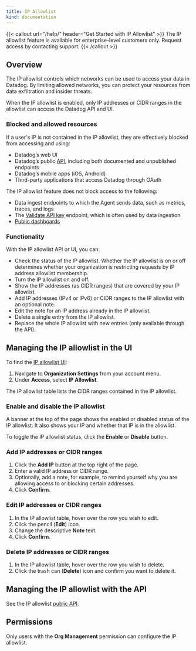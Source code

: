 ```yaml
---
title: IP Allowlist
kind: documentation
---
```


{{< callout url="/help/" header="Get Started with IP Allowlist" >}}
The IP allowlist feature is available for enterprise-level customers only. Request access by contacting support.
{{< /callout >}}

## Overview

The IP allowlist controls which networks can be used to access your data in Datadog. By limiting allowed networks, you can protect your resources from data exfiltration and insider threats.

When the IP allowlist is enabled, only IP addresses or CIDR ranges in the allowlist can access the Datadog API and UI. 

### Blocked and allowed resources

If a user's IP is not contained in the IP allowlist, they are effectively blocked from accessing and using:

- Datadog’s web UI
- Datadog’s public [API][1], including both documented and unpublished endpoints
- Datadog’s mobile apps (iOS, Android)
- Third-party applications that access Datadog through OAuth

The IP allowlist feature does not block access to the following:
- Data ingest endpoints to which the Agent sends data, such as metrics, traces, and logs
- The [Validate API key][2] endpoint, which is often used by data ingestion
- [Public dashboards][3]

### Functionality

With the IP allowlist API or UI, you can:
- Check the status of the IP allowlist. Whether the IP allowlist is on or off determines whether your organization is restricting requests by IP address allowlist membership.
- Turn the IP allowlist on and off.
- Show the IP addresses (as CIDR ranges) that are covered by your IP allowlist.
- Add IP addresses (IPv4 or IPv6) or CIDR ranges to the IP allowlist with an optional note.
- Edit the note for an IP address already in the IP allowlist.
- Delete a single entry from the IP allowlist.
- Replace the whole IP allowlist with new entries (only available through the API).

## Managing the IP allowlist in the UI

To find the [IP allowlist UI][4]:

1. Navigate to **Organization Settings** from your account menu.
1. Under **Access**, select **IP Allowlist**.

The IP allowlist table lists the CIDR ranges contained in the IP allowlist.

### Enable and disable the IP allowlist

A banner at the top of the page shows the enabled or disabled status of the IP allowlist. It also shows your IP and whether that IP is in the allowlist.

To toggle the IP allowlist status, click the **Enable** or **Disable** button.

### Add IP addresses or CIDR ranges

1. Click the **Add IP** button at the top right of the page. 
1. Enter a valid IP address or CIDR range.
1. Optionally, add a note, for example, to remind yourself why you are allowing access to or blocking certain addresses.
1. Click **Confirm**.

### Edit IP addresses or CIDR ranges

1. In the IP allowlist table, hover over the row you wish to edit. 
1. Click the pencil (**Edit**) icon. 
1. Change the descriptive **Note** text.
1. Click **Confirm**.

### Delete IP addresses or CIDR ranges

1. In the IP allowlist table, hover over the row you wish to delete. 
1. Click the trash can (**Delete**) icon and confirm you want to delete it. 

## Managing the IP allowlist with the API

See the IP allowlist [public API][2].

## Permissions

Only users with the **Org Management** permission can configure the IP allowlist.

[1]: /api/latest/
[2]: /api/latest/authentication/#validate-api-key
[3]: /dashboards/sharing/
[4]: https://app.datadoghq.com/organization-settings/ip-allowlist

